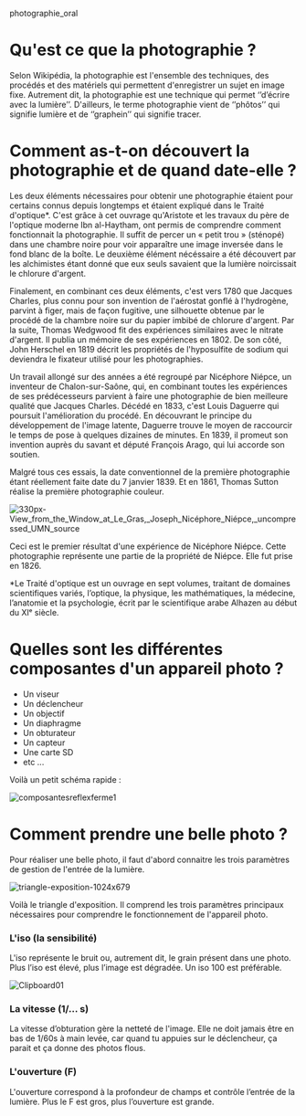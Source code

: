 photographie_oral

# Qu'est ce que la photographie ? 

Selon Wikipédia, la photographie est l'ensemble des techniques, des procédés et des matériels qui permettent d'enregistrer un sujet en image fixe. Autrement dit, la photographie est une technique qui permet ‘’d’écrire avec la lumière’’. D'ailleurs, le terme photographie vient de ‘’phôtos’’ qui signifie lumière et de ‘’graphein’’ qui signifie tracer.

# Comment as-t-on découvert la photographie et de quand date-elle ? 

Les deux éléments nécessaires pour obtenir une photographie étaient pour certains connus depuis longtemps et étaient expliqué dans le Traité d'optique*. C'est grâce à cet ouvrage qu'Aristote et les travaux du père de l'optique moderne Ibn al-Haytham, ont permis de comprendre comment fonctionnait la photographie. Il suffit de percer un « petit trou » (sténopé) dans une chambre noire pour voir apparaître une image inversée dans le fond blanc de la boîte. Le deuxième élément nécéssaire a été découvert par les alchimistes étant donné que eux seuls savaient que la lumière noircissait le chlorure d'argent. 

Finalement, en combinant ces deux éléments, c'est vers 1780 que Jacques Charles, plus connu pour son invention de l'aérostat gonflé à l'hydrogène, parvint à figer, mais de façon fugitive, une silhouette obtenue par le procédé de la chambre noire sur du papier imbibé de chlorure d'argent. Par la suite, Thomas Wedgwood fit des expériences similaires avec le nitrate d'argent. Il publia un mémoire de ses expériences en 1802. De son côté, John Herschel en 1819 décrit les propriétés de l'hyposulfite de sodium qui deviendra le fixateur utilisé pour les photographies.

Un travail allongé sur des années a été regroupé par Nicéphore Niépce, un inventeur de Chalon-sur-Saône, qui, en combinant toutes les expériences de ses prédécesseurs parvient à faire une photographie de bien meilleure qualité que Jacques Charles. Décédé en 1833, c'est Louis Daguerre qui poursuit l'amélioration du procédé. En découvrant le principe du développement de l'image latente, Daguerre trouve le moyen de raccourcir le temps de pose à quelques dizaines de minutes. En 1839, il promeut son invention auprès du savant et député François Arago, qui lui accorde son soutien.

Malgré tous ces essais, la date conventionnel de la première photographie étant réellement faite date du 7 janvier 1839. Et en 1861, Thomas Sutton réalise la première photographie couleur.

![330px-View_from_the_Window_at_Le_Gras,_Joseph_Nicéphore_Niépce,_uncompressed_UMN_source](https://user-images.githubusercontent.com/93718412/145322338-94169abe-d2bd-415b-b3c6-eb5a26439482.png)

Ceci est le premier résultat d'une expérience de Nicéphore Niépce. Cette photographie représente une partie de la propriété de Niépce. Elle fut prise en 1826.

*Le Traité d'optique est un ouvrage en sept volumes, traitant de domaines scientifiques variés, l’optique, la physique, les mathématiques, la médecine, l’anatomie et la psychologie, écrit par le scientifique arabe Alhazen au début du XIᵉ siècle.

# Quelles sont les différentes composantes d'un appareil photo ? 

- Un viseur 
- Un déclencheur
- Un objectif 
- Un diaphragme 
- Un obturateur
- Un capteur 
- Une carte SD
- etc ... 

Voilà un petit schéma rapide : 

![composantesreflexferme1](https://user-images.githubusercontent.com/93718412/145323667-f511298b-efc0-49ce-b079-2af157ded0dc.jpg)

# Comment prendre une belle photo ? 

Pour réaliser une belle photo, il faut d'abord connaitre les trois paramètres de gestion de l'entrée de la lumière. 

![triangle-exposition-1024x679](https://user-images.githubusercontent.com/93718412/145324412-fad67250-e6b4-46f2-9c97-08d022a8f5dd.png)

Voilà le triangle d'exposition. Il comprend les trois paramètres principaux nécessaires pour comprendre le fonctionnement de l'appareil photo. 

### L'iso (la sensibilité)

L'iso représente le bruit ou, autrement dit, le grain présent dans une photo. Plus l’iso est élevé, plus l’image est dégradée. Un iso 100 est préférable. 

![Clipboard01](https://user-images.githubusercontent.com/93718412/145324743-35403710-f841-4b0a-a8ba-1b9799c646fc.jpg)

### La vitesse (1/... s)

La vitesse d’obturation gère la netteté de l'image. Elle ne doit jamais être en bas de 1/60s à main levée, car quand tu appuies sur le déclencheur, ça parait et ça donne des photos flous.

### L'ouverture (F) 

L'ouverture correspond à la profondeur de champs et contrôle l’entrée de la lumière. Plus le F est gros, plus l’ouverture est grande.




